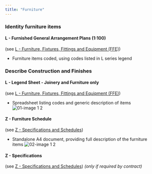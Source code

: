 ```yaml
---
title: "Furniture"
---
```

### Identity furniture items

#### L - Furnished General Arrangement Plans (1:100)
(see [L - Furniture, Fixtures, Fittings and Equipment (FFE)](notes/1_Documentation%20Codex/1b_Alphabet/L%20-%20Furniture,%20Fixtures,%20Fittings%20and%20Equipment%20(FFE).md))
- Furniture items coded, using codes listed in L series legend

### Describe Construction and Finishes

#### L - Legend Sheet - Joinery and Furniture only
(see [L - Furniture, Fixtures, Fittings and Equipment (FFE)](notes/1_Documentation%20Codex/1b_Alphabet/L%20-%20Furniture,%20Fixtures,%20Fittings%20and%20Equipment%20(FFE).md))
- Spreadsheet listing codes and generic description of items
![01-image 1 2](notes/1_Documentation%20Codex/1c_Building%20Components/assets/01-image%201%202.svg)

#### Z - Furniture Schedule
(see [Z - Specifications and Schedules](notes/1_Documentation%20Codex/1b_Alphabet/Z%20-%20Specifications%20and%20Schedules.md))
- Standalone A4 document, providing full description of the furniture items
![02-image 1 2](notes/1_Documentation%20Codex/1c_Building%20Components/assets/02-image%201%202.svg)

#### Z - Specifications
(see [Z - Specifications and Schedules](notes/1_Documentation%20Codex/1b_Alphabet/Z%20-%20Specifications%20and%20Schedules.md))
_(only if required by contract)_
